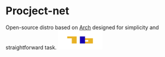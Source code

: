 # Procject-net
Open-source distro based on <a href="https://archlinux.org/" target="_blank">Arch</a>
designed for simplicity and straightforward task. 
<img src="Logo.png" width="119" height="51">

